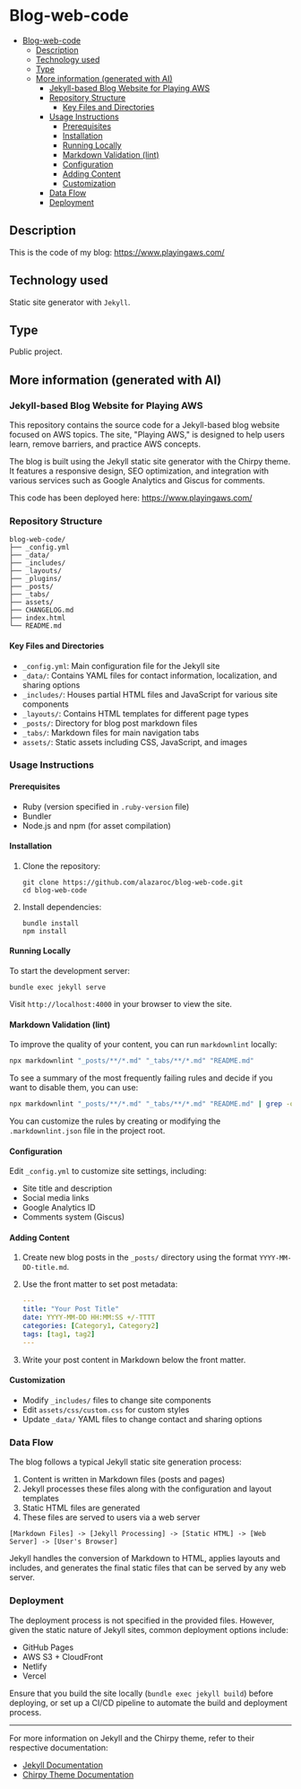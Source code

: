 # Blog-web-code

- [Blog-web-code](#blog-web-code)
  - [Description](#description)
  - [Technology used](#technology-used)
  - [Type](#type)
  - [More information (generated with AI)](#more-information-generated-with-ai)
    - [Jekyll-based Blog Website for Playing AWS](#jekyll-based-blog-website-for-playing-aws)
    - [Repository Structure](#repository-structure)
      - [Key Files and Directories](#key-files-and-directories)
    - [Usage Instructions](#usage-instructions)
      - [Prerequisites](#prerequisites)
      - [Installation](#installation)
      - [Running Locally](#running-locally)
      - [Markdown Validation (lint)](#markdown-validation-lint)
      - [Configuration](#configuration)
      - [Adding Content](#adding-content)
      - [Customization](#customization)
    - [Data Flow](#data-flow)
    - [Deployment](#deployment)

## Description

This is the code of my blog: <https://www.playingaws.com/>

## Technology used

Static site generator with `Jekyll`.

## Type

Public project.

## More information (generated with AI)

### Jekyll-based Blog Website for Playing AWS

This repository contains the source code for a Jekyll-based blog website focused on AWS topics. The site, "Playing AWS," is designed to help users learn, remove barriers, and practice AWS concepts.

The blog is built using the Jekyll static site generator with the Chirpy theme. It features a responsive design, SEO optimization, and integration with various services such as Google Analytics and Giscus for comments.

This code has been deployed here: <https://www.playingaws.com/>

### Repository Structure

```code
blog-web-code/
├── _config.yml
├── _data/
├── _includes/
├── _layouts/
├── _plugins/
├── _posts/
├── _tabs/
├── assets/
├── CHANGELOG.md
├── index.html
└── README.md
```

#### Key Files and Directories

- `_config.yml`: Main configuration file for the Jekyll site
- `_data/`: Contains YAML files for contact information, localization, and sharing options
- `_includes/`: Houses partial HTML files and JavaScript for various site components
- `_layouts/`: Contains HTML templates for different page types
- `_posts/`: Directory for blog post markdown files
- `_tabs/`: Markdown files for main navigation tabs
- `assets/`: Static assets including CSS, JavaScript, and images

### Usage Instructions

#### Prerequisites

- Ruby (version specified in `.ruby-version` file)
- Bundler
- Node.js and npm (for asset compilation)

#### Installation

1. Clone the repository:

   ```code
   git clone https://github.com/alazaroc/blog-web-code.git
   cd blog-web-code
   ```

2. Install dependencies:

   ```code
   bundle install
   npm install
   ```

#### Running Locally

To start the development server:

```code
bundle exec jekyll serve
```

Visit `http://localhost:4000` in your browser to view the site.

#### Markdown Validation (lint)

To improve the quality of your content, you can run `markdownlint` locally:

```sh
npx markdownlint "_posts/**/*.md" "_tabs/**/*.md" "README.md"
```

To see a summary of the most frequently failing rules and decide if you want to disable them, you can use:

```sh
npx markdownlint "_posts/**/*.md" "_tabs/**/*.md" "README.md" | grep -o 'MD[0-9]\\+' | sort | uniq -c | sort -nr
```

You can customize the rules by creating or modifying the `.markdownlint.json` file in the project root.

#### Configuration

Edit `_config.yml` to customize site settings, including:

- Site title and description
- Social media links
- Google Analytics ID
- Comments system (Giscus)

#### Adding Content

1. Create new blog posts in the `_posts/` directory using the format `YYYY-MM-DD-title.md`.
2. Use the front matter to set post metadata:

   ```yaml
   ---
   title: "Your Post Title"
   date: YYYY-MM-DD HH:MM:SS +/-TTTT
   categories: [Category1, Category2]
   tags: [tag1, tag2]
   ---
   ```

3. Write your post content in Markdown below the front matter.

#### Customization

- Modify `_includes/` files to change site components
- Edit `assets/css/custom.css` for custom styles
- Update `_data/` YAML files to change contact and sharing options

### Data Flow

The blog follows a typical Jekyll static site generation process:

1. Content is written in Markdown files (posts and pages)
2. Jekyll processes these files along with the configuration and layout templates
3. Static HTML files are generated
4. These files are served to users via a web server

```code
[Markdown Files] -> [Jekyll Processing] -> [Static HTML] -> [Web Server] -> [User's Browser]
```

Jekyll handles the conversion of Markdown to HTML, applies layouts and includes, and generates the final static files that can be served by any web server.

### Deployment

The deployment process is not specified in the provided files. However, given the static nature of Jekyll sites, common deployment options include:

- GitHub Pages
- AWS S3 + CloudFront
- Netlify
- Vercel

Ensure that you build the site locally (`bundle exec jekyll build`) before deploying, or set up a CI/CD pipeline to automate the build and deployment process.

---

For more information on Jekyll and the Chirpy theme, refer to their respective documentation:

- [Jekyll Documentation](https://jekyllrb.com/docs/)
- [Chirpy Theme Documentation](https://github.com/cotes2020/jekyll-theme-chirpy#documentation)
